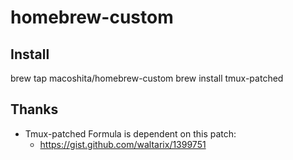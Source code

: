 # homebrew-custom

## Install

brew tap macoshita/homebrew-custom
brew install tmux-patched

## Thanks

- Tmux-patched Formula is dependent on this patch:
  - <https://gist.github.com/waltarix/1399751>
